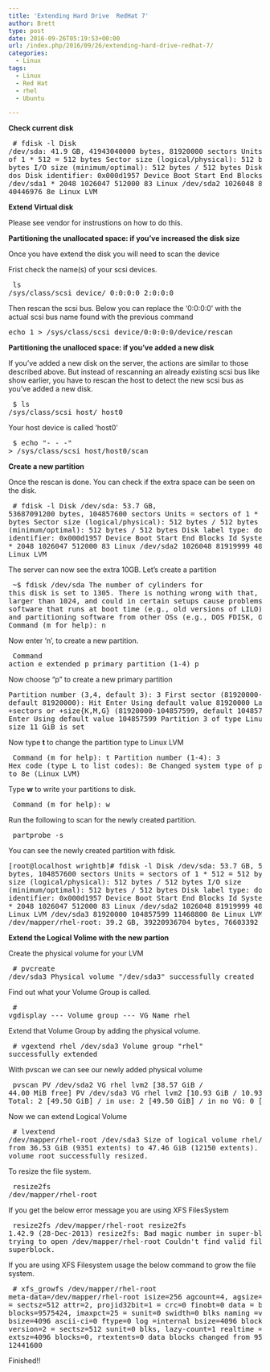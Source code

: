 ```yaml
---
title: 'Extending Hard Drive  RedHat 7'
author: Brett
type: post
date: 2016-09-26T05:19:53+00:00
url: /index.php/2016/09/26/extending-hard-drive-redhat-7/
categories:
  - Linux
tags:
  - Linux
  - Red Hat
  - rhel
  - Ubuntu

---
```

**Check current disk**<pre lang=linux> # fdisk -l Disk /dev/sda: 41.9 GB, 41943040000 bytes, 81920000 sectors Units = sectors of 1 \* 512 = 512 bytes Sector size (logical/physical): 512 bytes / 512 bytes I/O size (minimum/optimal): 512 bytes / 512 bytes Disk label type: dos Disk identifier: 0x000d1957 Device Boot Start End Blocks Id System /dev/sda1 \* 2048 1026047 512000 83 Linux /dev/sda2 1026048 81919999 40446976 8e Linux LVM </pre> 

**Extend Virtual disk**
  
Please see vendor for instrustions on how to do this.

**Partitioning the unallocated space: if you&#8217;ve increased the disk size**
  
Once you have extend the disk you will need to scan the device

Frist check the name(s) of your scsi devices.<pre lang=linux> ls /sys/class/scsi_device/ 0:0:0:0 2:0:0:0 </pre> 

Then rescan the scsi bus. Below you can replace the &#8216;0\:0\:0\:0&#8217; with the actual scsi bus name found with the previous command<pre lang=linux> echo 1 > /sys/class/scsi_device/0\:0\:0\:0/device/rescan </pre> 

**Partitioning the unalloced space: if you&#8217;ve added a new disk**

If you&#8217;ve added a new disk on the server, the actions are similar to those described above. But instead of rescanning an already existing scsi bus like show earlier, you have to rescan the host to detect the new scsi bus as you&#8217;ve added a new disk.<pre lang=linux> $ ls /sys/class/scsi_host/ host0 </pre> 

Your host device is called &#8216;host0&#8217;<pre lang=linux> $ echo "\- - -" > /sys/class/scsi_host/host0/scan </pre> 

**Create a new partition**

Once the rescan is done. You can check if the extra space can be seen on the disk.<pre lang=linux> # fdisk -l Disk /dev/sda: 53.7 GB, 53687091200 bytes, 104857600 sectors Units = sectors of 1 \* 512 = 512 bytes Sector size (logical/physical): 512 bytes / 512 bytes I/O size (minimum/optimal): 512 bytes / 512 bytes Disk label type: dos Disk identifier: 0x000d1957 Device Boot Start End Blocks Id System /dev/sda1 \* 2048 1026047 512000 83 Linux /dev/sda2 1026048 81919999 40446976 8e Linux LVM </pre> 

The server can now see the extra 10GB. Let&#8217;s create a partition<pre lang=linux> ~$ fdisk /dev/sda The number of cylinders for this disk is set to 1305. There is nothing wrong with that, but this is larger than 1024, and could in certain setups cause problems with: 1) software that runs at boot time (e.g., old versions of LILO) 2) booting and partitioning software from other OSs (e.g., DOS FDISK, OS/2 FDISK) Command (m for help): n </pre> 

Now enter &#8216;n&#8217;, to create a new partition.<pre lang=linux> Command action e extended p primary partition (1-4) p </pre> 

Now choose &#8220;p&#8221; to create a new primary partition<pre lang=linux> Partition number (3,4, default 3): 3 First sector (81920000-104857599, default 81920000): Hit Enter Using default value 81920000 Last sector, +sectors or +size{K,M,G} (81920000-104857599, default 104857599): Hit Enter Using default value 104857599 Partition 3 of type Linux and of size 11 GiB is set </pre> 

Now type **t** to change the partition type to Linux LVM<pre lang=linux> Command (m for help): t Partition number (1-4): 3 Hex code (type L to list codes): 8e Changed system type of partition 3 to 8e (Linux LVM) </pre> 

Type **w** to write your partitions to disk.<pre lang=linux> Command (m for help): w </pre> 

Run the following to scan for the newly created partition.<pre lang=linux> partprobe -s </pre> 

You can see the newly created partition with fdisk.<pre lang=linux> [root@localhost wrightb]# fdisk -l Disk /dev/sda: 53.7 GB, 53687091200 bytes, 104857600 sectors Units = sectors of 1 \* 512 = 512 bytes Sector size (logical/physical): 512 bytes / 512 bytes I/O size (minimum/optimal): 512 bytes / 512 bytes Disk label type: dos Disk identifier: 0x000d1957 Device Boot Start End Blocks Id System /dev/sda1 \* 2048 1026047 512000 83 Linux /dev/sda2 1026048 81919999 40446976 8e Linux LVM /dev/sda3 81920000 104857599 11468800 8e Linux LVM Disk /dev/mapper/rhel-root: 39.2 GB, 39220936704 bytes, 76603392 sectors </pre> 

**Extend the Logical Volime with the new partion**

Create the physical volume for your LVM<pre lang=linux> # pvcreate /dev/sda3 Physical volume "/dev/sda3" successfully created </pre> 

Find out what your Volume Group is called.<pre lang=linux> # vgdisplay \--- Volume group \--- VG Name rhel </pre> 

Extend that Volume Group by adding the physical volume.<pre lang=linux> # vgextend rhel /dev/sda3 Volume group "rhel" successfully extended </pre> 

With pvscan we can see our newly added physical volume<pre lang=linux> pvscan PV /dev/sda2 VG rhel lvm2 [38.57 GiB / 44.00 MiB free] PV /dev/sda3 VG rhel lvm2 [10.93 GiB / 10.93 GiB free] Total: 2 [49.50 GiB] / in use: 2 [49.50 GiB] / in no VG: 0 [0 ] </pre> 

Now we can extend Logical Volume<pre lang=linux> # lvextend /dev/mapper/rhel-root /dev/sda3 Size of logical volume rhel/root changed from 36.53 GiB (9351 extents) to 47.46 GiB (12150 extents). Logical volume root successfully resized. </pre> 

To resize the file system.<pre lang=linux> resize2fs /dev/mapper/rhel-root </pre> 

If you get the below error message you are using XFS FilesSystem<pre lang=linux> resize2fs /dev/mapper/rhel-root resize2fs 1.42.9 (28-Dec-2013) resize2fs: Bad magic number in super-block while trying to open /dev/mapper/rhel-root Couldn't find valid filesystem superblock. </pre> 

If you are using XFS Filesystem usage the below command to grow the file system.<pre lang=linux> # xfs_growfs /dev/mapper/rhel-root meta-data=/dev/mapper/rhel-root isize=256 agcount=4, agsize=2393856 blks = sectsz=512 attr=2, projid32bit=1 = crc=0 finobt=0 data = bsize=4096 blocks=9575424, imaxpct=25 = sunit=0 swidth=0 blks naming =version 2 bsize=4096 ascii-ci=0 ftype=0 log =internal bsize=4096 blocks=4675, version=2 = sectsz=512 sunit=0 blks, lazy-count=1 realtime =none extsz=4096 blocks=0, rtextents=0 data blocks changed from 9575424 to 12441600 </pre> 

Finished!!